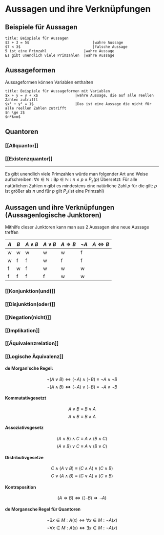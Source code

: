 # Aussagen und ihre Verknüpfungen
## Beispiele für Aussagen
```ad-example
title: Beispiele für Aussagen
$2 + 3 = 5$ 							|wahre Aussage
$7 < 3$ 								|falsche Aussage
5 ist eine Primzahl					|wahre Aussage
Es gibt unendlich viele Primzahlen 	|wahre Aussage
```
## Aussageformen
Aussageformen können Variablen enthalten
```ad-example
title: Beispiele für Aussageformen mit Variablen
$x + y = y + x$					|wahre Aussage, die auf alle reellen Zahlen zutrifft
$x² + y² = 1$					|Das ist eine Aussage die nicht für alle reellen Zahlen zutrifft
$n \ge 2$								
$n*k=m$
```
## Quantoren
### [[Allquantor]]
### [[Existenzquantor]]

---
Es gibt unendlich viele Primzahlen würde man folgender Art und Weise aufschreiben:
$\forall n \in \mathbb{N}:\exists p\in \mathbb{N}:n\le p\wedge P_z(p)$
Übersetzt:
Für alle natürlichen Zahlen $n$ gibt es mindestens eine natürliche Zahl $p$ für die gilt: $p$ ist größer als $n$ und für $p$ gilt $P_z$(ist eine Primzahl)
## Aussagen und ihre Verknüpfungen (Aussagenlogische Junktoren)
Mithilfe dieser Junktoren kann man aus 2 Aussagen eine neue Aussage treffen

| $A$ | $B$ | $A\wedge B$ | $A\vee B$ | $A\Rightarrow B$ | $\neg A$ | $A\Leftrightarrow B$ |
| --- | --- | ----------- | --------- | ---------------- | -------- | -------------------- |
| w   | w   | w           | w         | w                | f        |                      |
| w   | f   | f           | w         | f                | f        |                      |
| f   | w   | f           | w         | w                | w        |                      |
| f   | f   | f           | f         | w                | w        |                      |

### [[Konjunktion(und)]]
### [[Disjunktion(oder)]]
### [[Negation(nicht)]]
### [[Implikation]]
### [[Äquivalenzrelation]]
### [[Logische Äquivalenz]]
#### de Morgan'sche Regel:
$$\neg(A\vee B)\Leftrightarrow(\neg A)\wedge (\neg B)\equiv\neg A\wedge\neg B$$
$$\neg(A\wedge B)\Leftrightarrow(\neg A)\vee (\neg B)\equiv\neg A\vee\neg B$$
#### Kommutativgesetzt
$$A\vee B\equiv B\vee A$$
$$A\wedge B\equiv B\wedge A$$
#### Assoziativsgesetz
$$(A\wedge B)\wedge C\equiv A\wedge(B\wedge C)$$
$$(A\vee B)\vee C\equiv A\vee(B\vee C)$$
#### Distributivgesetze
$$C\wedge(A\vee B)\equiv(C\wedge A)\vee(C\wedge B)$$
$$C\vee(A\wedge B)\equiv(C\vee A)\wedge(C\vee B)$$
#### Kontraposition
$$(A\Rightarrow B)\Leftrightarrow((\neg B)\Rightarrow\neg A)$$
#### de Morgansche Regel für Quantoren
$$\neg\exists x\in M:A(x)\Leftrightarrow\forall x\in M:\neg A(x)$$
$$\neg\forall x\in M:A(x)\Leftrightarrow\exists x\in M:\neg A(x)$$